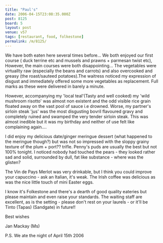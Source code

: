 ```yaml
---
title: "Paul's"
date: 2006-04-15T23:08:35.000Z
post: 8125
board: 5
layout: post
venue: v57
tags: [restaurant, food, folkestone]
permalink: /m/8125/
---
```

We have both eaten here several times before... We both enjoyed our first course ( duck terrine etc and mussels and prawns + parmesan twist etc),  However, the main courses were both disappointing... The vegetables were virtuallty raw (especially the beans and carrots) and also overcooked and greasy (the roast/sauteed potatoes).The waitress noticed my expression of disgust and immediately offered some more vegetables as replacement.  Full marks as these were delivered in barely a minute.

However, accompanying my 'local teal'(Tasty and well cooked) my 'wild mushroom risotto' was almost non existent and the odd visible rice grain floated away on the vast pool of sauce i.e drowned. Worse, my partner's sirloin steak 'jus' was the most disgusting bovril flavoured gravy and completely ruined and swamped the very tender sirloin steak. This was almost inedible but it was my birthday and neither of use felt like complaining again....

I did enjoy my delicious date/ginger meringue dessert (what happened to the meringue though?) but was not so impressed with the sloppy grainy texture of the plum + port?? trifle. Penny's puds are usually the best but not 100% tonight. I noticed nobody had touched the pears - they looked rather sad and solid, surrounded by dull, fat like substance - where was the glisten?

The Vin de Pays Merlot was very drinkable, but I think you could improve your capuccino - ask an Italian, it's weak.  The Irish coffee was delicious as was the nice little touch of mini Easter eggs.

I know it's Folkestone and there's a dearth of good quality eateries but please maintain and even raise your standards.  The waiting staff are excellent, as is the setting - please don't rest on your laurels - or it'll be Tinto (Tapas) (Sandgate) in future!!

Best wishes

Jan Mackay (Ms)

P.S. We ate the night of April 15th 2006
